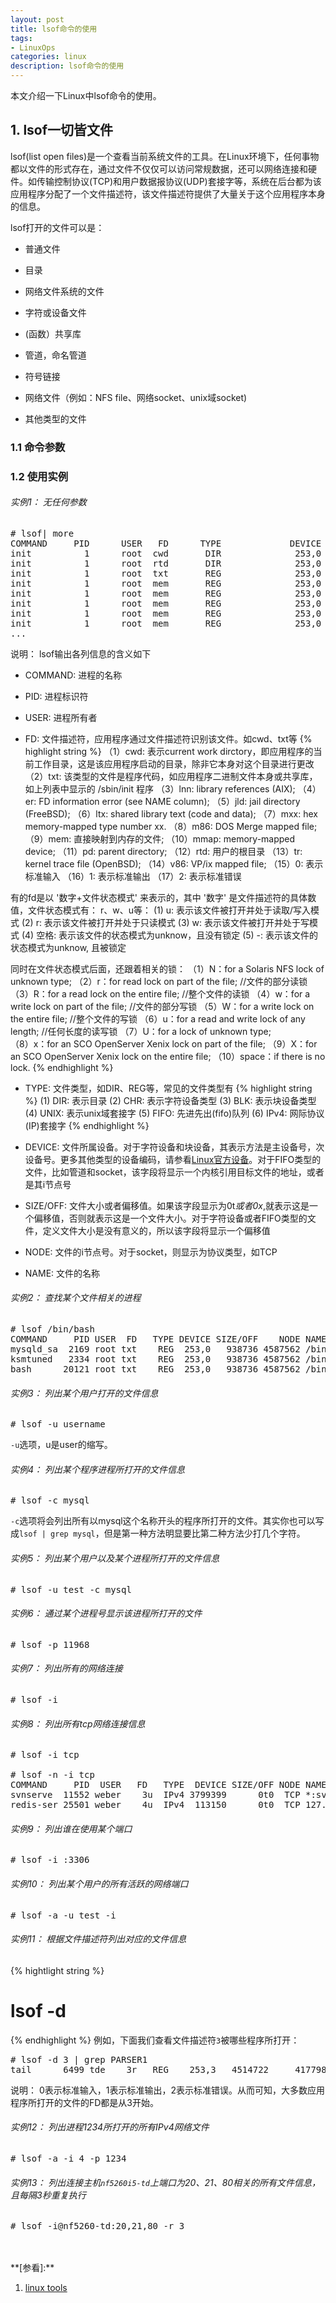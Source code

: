 ```yaml
---
layout: post
title: lsof命令的使用
tags:
- LinuxOps
categories: linux
description: lsof命令的使用
---
```


本文介绍一下Linux中lsof命令的使用。

<!-- more -->


## 1. lsof一切皆文件
lsof(list open files)是一个查看当前系统文件的工具。在Linux环境下，任何事物都以文件的形式存在，通过文件不仅仅可以访问常规数据，还可以网络连接和硬件。如传输控制协议(TCP)和用户数据报协议(UDP)套接字等，系统在后台都为该应用程序分配了一个文件描述符，该文件描述符提供了大量关于这个应用程序本身的信息。


lsof打开的文件可以是：

* 普通文件

* 目录

* 网络文件系统的文件

* 字符或设备文件

* (函数）共享库

* 管道，命名管道

* 符号链接

* 网络文件（例如：NFS file、网络socket、unix域socket)

* 其他类型的文件

### 1.1 命令参数



### 1.2 使用实例

###### 实例1： 无任何参数
<pre>
# lsof| more
COMMAND     PID      USER   FD      TYPE             DEVICE SIZE/OFF       NODE NAME
init          1      root  cwd       DIR              253,0     4096          2 /
init          1      root  rtd       DIR              253,0     4096          2 /
init          1      root  txt       REG              253,0   150352    1310795 /sbin/init
init          1      root  mem       REG              253,0    65928    5505054 /lib64/libnss_files-2.12.so
init          1      root  mem       REG              253,0  1918016    5521405 /lib64/libc-2.12.so
init          1      root  mem       REG              253,0    93224    5521440 /lib64/libgcc_s-4.4.6-20120305.so.1
init          1      root  mem       REG              253,0    47064    5521407 /lib64/librt-2.12.so
init          1      root  mem       REG              253,0   145720    5521406 /lib64/libpthread-2.12.so
...
</pre>
说明： lsof输出各列信息的含义如下

* COMMAND: 进程的名称

* PID: 进程标识符

* USER: 进程所有者

* FD: 文件描述符，应用程序通过文件描述符识别该文件。如cwd、txt等
{% highlight string %}
（1）cwd: 表示current work dirctory，即应用程序的当前工作目录，这是该应用程序启动的目录，除非它本身对这个目录进行更改
（2）txt: 该类型的文件是程序代码，如应用程序二进制文件本身或共享库，如上列表中显示的 /sbin/init 程序
（3）lnn: library references (AIX);
（4）er: FD information error (see NAME column);
（5）jld: jail directory (FreeBSD);
（6）ltx: shared library text (code and data);
（7）mxx: hex memory-mapped type number xx.
（8）m86: DOS Merge mapped file;
（9）mem: 直接映射到内存的文件;
（10）mmap: memory-mapped device;
（11）pd: parent directory;
（12）rtd: 用户的根目录
（13）tr: kernel trace file (OpenBSD);
（14）v86: VP/ix mapped file;
（15）0: 表示标准输入
（16）1: 表示标准输出
（17）2: 表示标准错误


有的fd是以 '数字+文件状态模式' 来表示的，其中 '数字' 是文件描述符的具体数值，文件状态模式有： r、w、u等：
(1) u: 表示该文件被打开并处于读取/写入模式
(2) r: 表示该文件被打开并处于只读模式
(3) w: 表示该文件被打开并处于写模式
(4) 空格: 表示该文件的状态模式为unknow，且没有锁定
(5) -: 表示该文件的状态模式为unknow, 且被锁定

同时在文件状态模式后面，还跟着相关的锁：
（1）N：for a Solaris NFS lock of unknown type;
（2）r：for read lock on part of the file;         //文件的部分读锁
（3）R：for a read lock on the entire file;        //整个文件的读锁
（4）w：for a write lock on part of the file;      //文件的部分写锁
（5）W：for a write lock on the entire file;       //整个文件的写锁
（6）u：for a read and write lock of any length;   //任何长度的读写锁
（7）U：for a lock of unknown type;              
（8）x：for an SCO OpenServer Xenix lock on part of the file;
（9）X：for an SCO OpenServer Xenix lock on the entire file;
（10）space：if there is no lock.
{% endhighlight %}

* TYPE: 文件类型，如DIR、REG等，常见的文件类型有
{% highlight string %}
(1) DIR: 表示目录
(2) CHR: 表示字符设备类型
(3) BLK: 表示块设备类型
(4) UNIX: 表示unix域套接字
(5) FIFO: 先进先出(fifo)队列
(6) IPv4: 网际协议(IP)套接字
{% endhighlight %}

* DEVICE: 文件所属设备。对于字符设备和块设备，其表示方法是主设备号，次设备号。更多其他类型的设备编码，请参看[Linux官方设备](http://www.kernel.org/pub/linux/docs/lanana/device-list/devices-2.6.txt)。对于FIFO类型的文件，比如管道和socket，该字段将显示一个内核引用目标文件的地址，或者是其i节点号

* SIZE/OFF: 文件大小或者偏移值。如果该字段显示为0t*或者0x*,就表示这是一个偏移值，否则就表示这是一个文件大小。对于字符设备或者FIFO类型的文件，定义文件大小是没有意义的，所以该字段将显示一个偏移值

* NODE: 文件的i节点号。对于socket，则显示为协议类型，如TCP

* NAME: 文件的名称

###### 实例2： 查找某个文件相关的进程
<pre>
# lsof /bin/bash
COMMAND     PID USER  FD   TYPE DEVICE SIZE/OFF    NODE NAME
mysqld_sa  2169 root txt    REG  253,0   938736 4587562 /bin/bash
ksmtuned   2334 root txt    REG  253,0   938736 4587562 /bin/bash
bash      20121 root txt    REG  253,0   938736 4587562 /bin/bash
</pre>

###### 实例3： 列出某个用户打开的文件信息
<pre>
# lsof -u username
</pre>
```-u```选项，u是user的缩写。

###### 实例4： 列出某个程序进程所打开的文件信息
<pre>
# lsof -c mysql
</pre>
```-c```选项将会列出所有以mysql这个名称开头的程序所打开的文件。其实你也可以写成```lsof | grep mysql```，但是第一种方法明显要比第二种方法少打几个字符。

###### 实例5： 列出某个用户以及某个进程所打开的文件信息
<pre>
# lsof -u test -c mysql
</pre>

###### 实例6： 通过某个进程号显示该进程所打开的文件
<pre>
# lsof -p 11968
</pre>


###### 实例7： 列出所有的网络连接
<pre>
# lsof -i
</pre>

###### 实例8： 列出所有tcp网络连接信息
<pre>
# lsof -i tcp

# lsof -n -i tcp
COMMAND     PID  USER   FD   TYPE  DEVICE SIZE/OFF NODE NAME
svnserve  11552 weber    3u  IPv4 3799399      0t0  TCP *:svn (LISTEN)
redis-ser 25501 weber    4u  IPv4  113150      0t0  TCP 127.0.0.1:6379 (LISTEN)
</pre>

###### 实例9： 列出谁在使用某个端口
<pre>
# lsof -i :3306
</pre>

###### 实例10： 列出某个用户的所有活跃的网络端口
<pre>
# lsof -a -u test -i
</pre>

###### 实例11： 根据文件描述符列出对应的文件信息
{% hightlight string %}
# lsof -d <fd>
{% endhighlight %}
例如，下面我们查看文件描述符```3```被哪些程序所打开：
<pre>
# lsof -d 3 | grep PARSER1
tail      6499 tde    3r   REG    253,3   4514722     417798 /opt/applog/open/log/HOSTPARSER1_ERROR_141217.log.001
</pre>
说明： 0表示标准输入，1表示标准输出，2表示标准错误。从而可知，大多数应用程序所打开的文件的FD都是从3开始。

###### 实例12： 列出进程1234所打开的所有IPv4网络文件
<pre>
# lsof -a -i 4 -p 1234
</pre>

###### 实例13： 列出连接主机```nf5260i5-td```上端口为20、21、80相关的所有文件信息，且每隔3秒重复执行
<pre>
# lsof -i@nf5260-td:20,21,80 -r 3
</pre>

<br />
<br />
**[参看]:**

1. [linux tools](https://linuxtools-rst.readthedocs.io/zh_CN/latest/tool/readelf.html)

<br />
<br />
<br />





